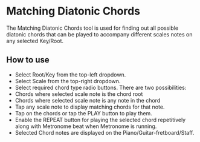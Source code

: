 # Matching Diatonic Chords
The Matching Diatonic Chords tool is used for finding out all possible diatonic chords that can be played to accompany different scales notes on any selected Key/Root.

## How to use
* Select Root/Key from the top-left dropdown.
* Select Scale from the top-right dropdown.
* Select required chord type radio buttons. There are two possibilities:
* Chords where selected scale note is the chord root
* Chords where selected scale note is any note in the chord
* Tap any scale note to display matching chords for that note.
* Tap on the chords or tap the PLAY button to play them.
* Enable the REPEAT button for playing the selected chord repetitively along with Metronome beat when Metronome is running.
* Selected Chord notes are displayed on the Piano/Guitar-fretboard/Staff.

